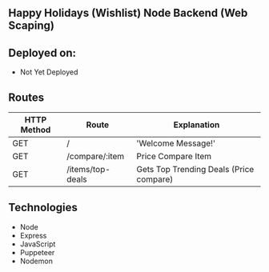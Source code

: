## Happy Holidays (Wishlist) Node Backend (Web Scaping)

## Deployed on:

- Not Yet Deployed

## Routes

| HTTP Method | Route                 | Explanation                                              |
| ----------- | --------------------- | -------------------------------------------------------- |
| GET         | /                     | 'Welcome Message!'                                       |
| GET         | /compare/:item        | Price Compare Item                                       |
| GET         | /items/top-deals      | Gets Top Trending Deals (Price compare)                  |


## Technologies

- Node
- Express
- JavaScript
- Puppeteer
- Nodemon

